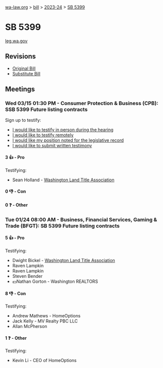 [wa-law.org](/) > [bill](/bill/) > [2023-24](/bill/2023-24/) > [SB 5399](/bill/2023-24/sb/5399/)

# SB 5399
[leg.wa.gov](https://app.leg.wa.gov/billsummary?BillNumber=5399&Year=2023&Initiative=false)

## Revisions
* [Original Bill](1/)
* [Substitute Bill](S/)

## Meetings
### Wed 03/15 01:30 PM - Consumer Protection & Business (CPB): SSB 5399 Future listing contracts
Sign up to testify:
* [I would like to testify in person during the hearing](https://app.leg.wa.gov/csi/Testifier/Add?chamber=House&mId=31017&aId=153308&caId=21992&tId=1)
* [I would like to testify remotely](https://app.leg.wa.gov/csi/Testifier/Add?chamber=House&mId=31017&aId=153308&caId=21992&tId=2)
* [I would like my position noted for the legislative record](https://app.leg.wa.gov/csi/Testifier/Add?chamber=House&mId=31017&aId=153308&caId=21992&tId=3)
* [I would like to submit written testimony](https://app.leg.wa.gov/csi/Testifier/Add?chamber=House&mId=31017&aId=153308&caId=21992&tId=4)

#### 3 👍 - Pro
Testifying:
* Sean Holland - [Washington Land Title Association](/org/washington_land_title_association/)

#### 0 👎 - Con

#### 0 ❓ - Other

### Tue 01/24 08:00 AM - Business, Financial Services, Gaming & Trade (BFGT): SB 5399 Future listing contracts
#### 5 👍 - Pro
Testifying:
* Dwight Bickel - [Washington Land Title Association](/org/washington_land_title_association/)
* Raven Lampkin
* Raven Lampkin
* Steven Bender
* 💵Nathan Gorton - Washington REALTORS

#### 8 👎 - Con
Testifying:
* Andrew Mathews - HomeOptions
* Jack Kelly - MV Realty PBC LLC
* Allan McPherson

#### 1 ❓ - Other
Testifying:
* Kevin Li - CEO of HomeOptions
